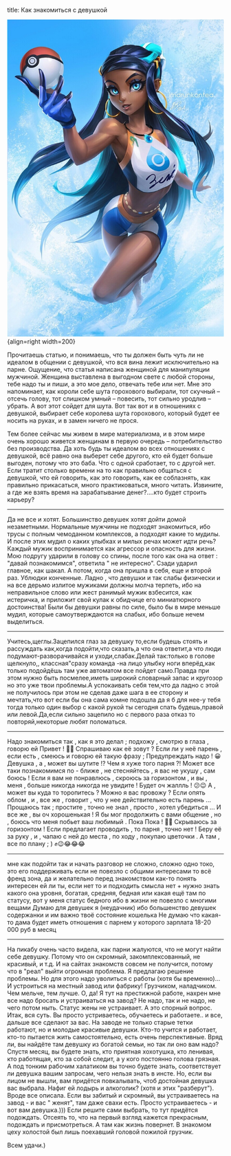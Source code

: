 title: Как знакомиться с девушкой

![](/blog/static/img/R7yGkzgYQIA.jpg){align=right width=200}

Прочитаешь статью, и понимаешь, что ты должен быть чуть ли не идеалом в общении с девушкой, что вся вина лежит исключительно на парне. Ощущение, что статья написана женщиной для манипуляции мужчиной. Женщина выставлена в выгодном свете с любой стороны, тебе надо ты и пиши, а это мое дело, отвечать тебе или нет. Мне это напоминает, как короли себе шута горохового выбирали, тот скучный – отсечь голову, тот слишком умный – повесить, тот сильно уродлив – убрать. А вот этот сойдет для шута. Вот так вот и в отношениях с девушкой, выбирает себе королева шута горохового, который будет ее носить на руках, и в замен ничего не прося. 
 
Тем более сейчас мы живем в мире материализма, и в этом мире очень хорошо живется женщинам в первую очередь – потребительство без производства. Да хоть будь ты идеалом во всех отношениях с девушкой, всё равно она выберет себе другого, кто ей будет больше выгоден, потому что это баба. Что с одной сработает, то с другой нет. Если тратит столько времени на то как правильно общаться с девушкой, что ей говорить, как это говорить, как ее соблазнять, как правильно прикасаться, много практиковаться, много читать. Извините, а где же взять время на зарабатывание денег?….кто будет строить карьеру?

---

Да не все и хотят. Большинство девушек хотят дойти домой незаметными. Нормальные мужчины не подходят знакомиться, ибо трусы с полным чемоданном комплексов, а подходят какие то мудилы. И после этих мудил о каких улыбках и милых речах может идти речь? Каждый мужик воспринимается как агрессор и опасность для жизни. Мою подругу ударили в голову со спины, после того как она на ответ : "давай познакомимся", ответила " не интересно". Сзади ударил главное, как шакал. А потом, когда она пришла в себя, еще и второй раз. Ублюдки конченные. Ладно , что девушки и так слабы физически и на все дерьмо излитое мужиками должны молча терпеть, ибо на неправильное слово или жест ранимый мужик взбесится, как истеричка, и приложит свой кулак к обидчице его миниатюрного достоинства! Были бы девушки равны по силе, было бы в мире меньше мудил, которые самоутверждаются на слабых, ибо больше нечем выделиться.

---

Учитесь,щеглы.Зацепился глаз за девушку то,если будешь стоять и рассуждать как,когда подойти,что сказать,а что она ответит,а что люди подумают-разворачивайся и уходи,слабак.Делай так:только в голове щелкнуло,, классная"сразу команда -на лицо улыбку ноги вперёд,как только подойдёшь там уже автоматом все пойдет само.Правда при этом нужно быть посмелее,иметь широкий словарный запас и кругозор но это уже твои проблемы.А успокаивать себя тем,что да ладно с этой не получилось при этом не сделав даже шага в ее сторону и мечтать,что вот если бы она сама комне подошла да я б для нее-у тебя тогда только один выбор с какой рукой ты сегодня спать будешь,правой или левой.Да,если сильно зацепило но с первого раза отказ то повторяй,некоторые любят поломаться.

---

Надо знакомиться так , как я это делал ; подхожу , смотрю в глаза , говорю ей Привет ! 👋😊 Спрашиваю как её зовут ? Если ли у неё парень , если есть , смеюсь и говорю ей такую фразу ; Предупреждать надо ! 😀 Девушка , а , может вы шутите !? Чем я хуже того парня ?! Может все таки познакомимся по - ближе , не стесняйтесь , я вас не укушу , сам боюсь ! Если я вам не понравлюсь , скроюсь за горизонтом , и вы , меня , больше никогда никогда не увидите ! Будет оч жаллль ! 😕😉 А , может вы куда то торопитесь ? Можно я вас провожу ? Если опять облом , и , все же , говорит , что у нее действительно есть парень ... Прощаюсь так ; простите , точно не знал , просто , хотел убедиться ... И все же , вы оч хорошенькая ! Я бы мог продолжить с вами общение , но , боюсь что меня побьет ваш любимый . Пока Пока ! 👋😉 Скрываюсь за горизонтом ! Если предлагает проводить , то парня , точно нет ! Беру её за руку , и , чапаю с ней до места , по ходу , покупаю цветочки . А там , все по плану ; ) ✊😉😂😂😂

---

мне как подойти так и начать разговор не сложно, сложно одно токо, это его поддерживать если не повезло с общими интересами то всё френд зона, да и желательно перед знакомством как-то понять интересен ей ли ты, если нет то и подходить смысла нет + нужно знать какого она уровня, богатая, средняя, бедная или какая ещё там по статусу, вот у меня статус бедного ибо в жизни не повезло с многими вещами
Думаю для девушек я (неудачник) ибо большенство девушек содержанки и им важно твоё состояние кошелька
Не думаю что какая-то дама будет иметь отношения с парнем у которого зарплата 18-20 000 руб в месяц

---

На пикабу очень часто видела, как парни жалуются, что не могут найти себе девушку. Потому что он скромный, закомплексованный, не красивый, и т.д. И на сайтах знакомств совсем не получится, потому что в "реал" выйти огромная проблема. Я предлагаю решение проблемы. Но для этого надо уволиться с работы (хотя бы временно)... И устроиться на местный завод или фабрику! Грузчиком, наладчиком. Чем мельче, тем лучше. О, да! Я тут на престижной работе, нахрен мне все надо бросать и устраиваться на завод? Не надо, так и не надо, не чего потом ныть. Статус жены не устраивает. А это спорный вопрос. Итак, вся суть. Вы просто устриваетесь, обучаетесь и работаете.. и все, дальше все сделают за вас. На заводе не только старые тетки работают, но и молодые красивые девушки. Кто-то учится и работает, кто-то пытается жить самостоятельно, есть очень перспективные. Вряд ли, вы найдёте там девушку из богатой семьи, но так ли оно вам надо? Спустя месяц, вы будете знать, кто приятная хохотушка, кто ленивая, кто работящая, кто за собой следит, а у кого постоянно голова грязная. А под тонким рабочим халатиком вы точно будете знать, соответствует ли девушка вашим запросам, чего нельзя знать в инсте. Но, если вы лицом не вышли, вам придётся повкалывать, чтоб достойная девушка вас выбрала. Нафиг ей лодырь и алкоголик? (хотя и этих "разберут"). Вроде все описала. Если вы забитый и скромный, вы устраиваетесь на завод - и вас " женят", там даже свахи есть. Просто устраиваетесь - и вот вам девушка.))) Если решите сами выбрать, то тут придётся подождать. Отсеять то, что на первый взгляд кажется прекрасным, подождать и присмотреться. А там как жизнь повернет. В знакомом цеху холостой был лишь поехавший головой пожилой грузчик.

Всем удачи.)
